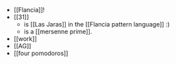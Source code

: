 - [[Flancia]]!
- [[31]]
  - is [[Las Jaras]] in the [[Flancia pattern language]] :)
  - is a [[mersenne prime]].
- [[work]]
- [[AG]]
- [[four pomodoros]]
